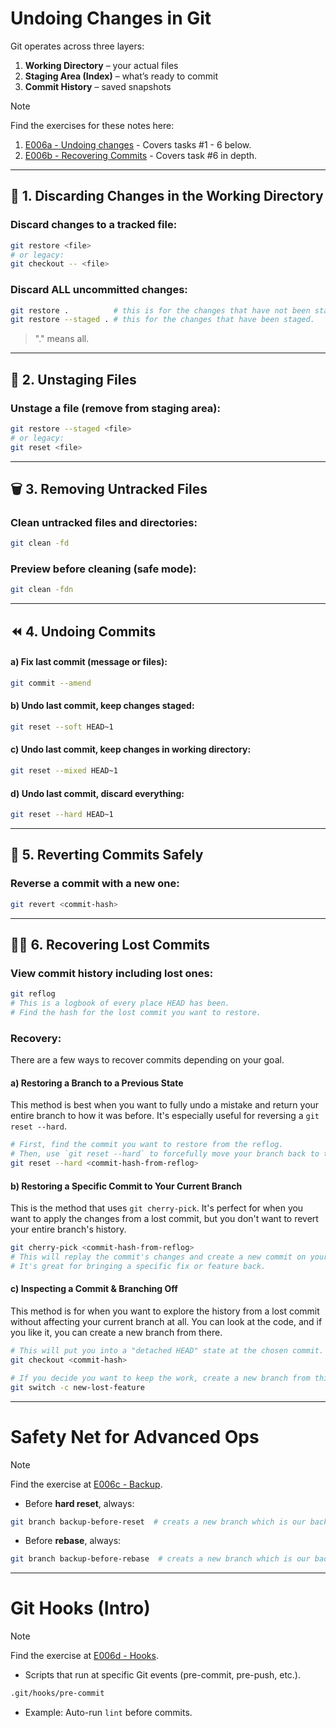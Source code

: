 # Undoing Changes in Git

Git operates across three layers:
1. **Working Directory** – your actual files
2. **Staging Area (Index)** – what’s ready to commit
3. **Commit History** – saved snapshots

> [!NOTE]
> Find the exercises for these notes here: 
> 1. [E006a - Undoing changes](../Exercises/E006a%20-%20Undoing%20changes.md) - Covers tasks #1 - 6 below.
> 2. [E006b - Recovering Commits](../Exercises/E006b%20-%20Recovering%20Commits.md) - Covers task #6 in depth.

---

## 🔧 1. Discarding Changes in the Working Directory

### Discard changes to a tracked file:
```bash
git restore <file>
# or legacy:
git checkout -- <file>
```

### Discard ALL uncommitted changes:
```bash
git restore .          # this is for the changes that have not been staged.
git restore --staged . # this for the changes that have been staged.
```

> "." means all.

---
## 🧼 2. Unstaging Files

### Unstage a file (remove from staging area):
```bash
git restore --staged <file>
# or legacy:
git reset <file>
```

---
## 🗑️ 3. Removing Untracked Files

### Clean untracked files and directories:
```bash
git clean -fd
```

### Preview before cleaning (safe mode):
```bash
git clean -fdn
```

---
## ⏪ 4. Undoing Commits

#### a) Fix last commit (message or files):
```bash
git commit --amend
```

#### b) Undo last commit, keep changes staged:
```bash
git reset --soft HEAD~1
```

#### c) Undo last commit, keep changes in working directory:
```bash
git reset --mixed HEAD~1
```

#### d) Undo last commit, discard everything:
```bash
git reset --hard HEAD~1
```

---
## 🧨 5. Reverting Commits Safely

### Reverse a commit with a new one:
```bash
git revert <commit-hash>
```

---
## 🧙‍♂️ 6. Recovering Lost Commits

### View commit history including lost ones:

```bash
git reflog
# This is a logbook of every place HEAD has been.
# Find the hash for the lost commit you want to restore.
```

### Recovery:

There are a few ways to recover commits depending on your goal.

#### a) Restoring a Branch to a Previous State

This method is best when you want to fully undo a mistake and return your entire branch to how it was before. It's especially useful for reversing a `git reset --hard`.

```bash
# First, find the commit you want to restore from the reflog.
# Then, use `git reset --hard` to forcefully move your branch back to that commit.
git reset --hard <commit-hash-from-reflog>
```

#### b) Restoring a Specific Commit to Your Current Branch

This is the method that uses `git cherry-pick`. It's perfect for when you want to apply the changes from a lost commit, but you don't want to revert your entire branch's history.

```bash
git cherry-pick <commit-hash-from-reflog>
# This will replay the commit's changes and create a new commit on your current branch.
# It's great for bringing a specific fix or feature back.
```

#### c) Inspecting a Commit & Branching Off

This method is for when you want to explore the history from a lost commit without affecting your current branch at all. You can look at the code, and if you like it, you can create a new branch from there.

```bash
# This will put you into a "detached HEAD" state at the chosen commit.
git checkout <commit-hash>

# If you decide you want to keep the work, create a new branch from this point.
git switch -c new-lost-feature
```

---
#  Safety Net for Advanced Ops

> [!NOTE]
> Find the exercise at [E006c - Backup](../Exercises/E006c%20-%20Backup.md).

- Before **hard reset**, always:

```bash
git branch backup-before-reset  # creats a new branch which is our backup copy
```

- Before **rebase**, always:

```bash
git branch backup-before-rebase  # creats a new branch which is our backup copy
```

---
# Git Hooks (Intro)

> [!NOTE]
> Find the exercise at [E006d - Hooks](../Exercises/E006d%20-%20Hooks.md).

- Scripts that run at specific Git events (pre-commit, pre-push, etc.).

```bash
.git/hooks/pre-commit
```

- Example: Auto-run `lint` before commits.
